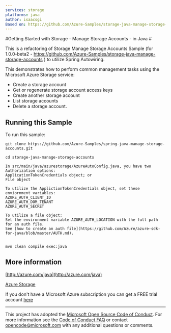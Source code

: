 ```yaml
---
services: storage
platforms: java
author: isaacsgi
Based on: https://github.com/Azure-Samples/storage-java-manage-storage-accounts by selvasingh
---
```


#Getting Started with Storage - Manage Storage Accounts - in Java #

This is a refactoring of Storage Manage Storage Accounts Sample (for 1.0.0-beta2 - https://github.com/Azure-Samples/storage-java-manage-storage-accounts ) 
to utilize Spring Autowiring.

This demonstrates how to perform common management tasks using the Microsoft Azure Storage service:
- Create a storage account
- Get or regenerate storage account access keys
- Create another storage account
- List storage accounts
- Delete a storage account.
 

## Running this Sample ##

To run this sample:

    git clone https://github.com/Azure-Samples/spring-java-manage-storage-accounts.git

    cd storage-java-manage-storage-accounts
    
    In src/main/java/azurestorage/AzureAutoConfig.java, you have two Authorization options:
    ApplicationTokenCredentials object; or
    File object

    To utilize the ApplictionTokenCredentials object, set these enviornment variables:
    AZURE_AUTH_CLIENT_ID
    AZURE_AUTH_DOM_TENANT
    AZURE_AUTH_SECRET

    To utilize a file object:
    Set the environment variable AZURE_AUTH_LOCATION with the full path for an auth file. 
    See [how to create an auth file](https://github.com/Azure/azure-sdk-for-java/blob/master/AUTH.md).


    mvn clean compile exec:java

## More information ##

[http://azure.com/java](http://azure.com/java)

[Azure Storage](https://azure.microsoft.com/en-us/services/storage/)

If you don't have a Microsoft Azure subscription you can get a FREE trial account [here](http://go.microsoft.com/fwlink/?LinkId=330212)

---

This project has adopted the [Microsoft Open Source Code of Conduct](https://opensource.microsoft.com/codeofconduct/). For more information see the [Code of Conduct FAQ](https://opensource.microsoft.com/codeofconduct/faq/) or contact [opencode@microsoft.com](mailto:opencode@microsoft.com) with any additional questions or comments.